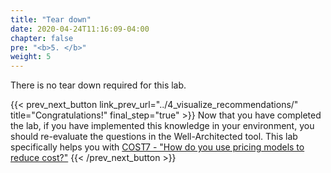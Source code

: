 ```yaml
---
title: "Tear down"
date: 2020-04-24T11:16:09-04:00
chapter: false
pre: "<b>5. </b>"
weight: 5
---
```


There is no tear down required for this lab.

{{< prev_next_button link_prev_url="../4_visualize_recommendations/"  title="Congratulations!" final_step="true" >}}
Now that you have completed the lab, if you have implemented this knowledge in your environment,
you should re-evaluate the questions in the Well-Architected tool. This lab specifically helps you with
[COST7 - "How do you use pricing models to reduce cost?"](https://docs.aws.amazon.com/wellarchitected/latest/framework/a-cost-effective-resources.html)
{{< /prev_next_button >}}
